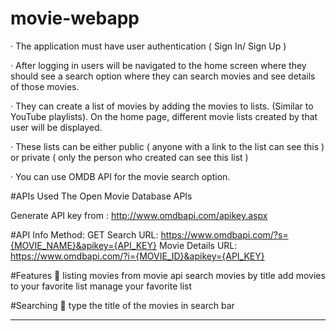 # movie-webapp

·        The application must have user authentication ( Sign In/ Sign Up )

·        After logging in users will be navigated to the home screen where they should see a search option where they can search movies and see details of those movies.

·        They can create a list of movies by adding the movies to lists. (Similar to YouTube playlists). On the home page, different movie lists created by that user will be displayed.

·        These lists can be either public ( anyone with a link to the list can see this ) or private ( only the person who created can see this list )

·        You can use OMDB API for the movie search option.

#APIs Used
The Open Movie Database APIs

Generate API key from : http://www.omdbapi.com/apikey.aspx

#API Info
Method: GET
Search URL: https://www.omdbapi.com/?s={MOVIE_NAME}&apikey={API_KEY}
Movie Details URL: https://www.omdbapi.com/?i={MOVIE_ID}&apikey={API_KEY}

#Features 💼
 listing movies from movie api
 search movies by title
 add movies to your favorite list
 manage your favorite list
 
 
#Searching 🔎
type the title of the movies in search bar

______________________________________________________________________________________________________________________________________________________________________________________________________________________________________________________________________________________________________________________________________________
